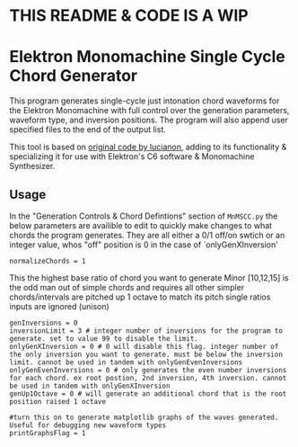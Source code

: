 # THIS README & CODE IS A WIP

# Elektron Monomachine Single Cycle Chord Generator

This program generates single-cycle just intonation chord waveforms for the Elektron Monomachine with full control over the generation parameters, waveform type, and inversion positions. The program will also append user specified files to the end of the output list.

This tool is based on [original code by lucianon](https://github.com/len/SCC), adding to its functionality & specializing it for use with Elektron's C6 software & Monomachine Synthesizer.

## Usage
In the "Generation Controls & Chord Defintions" section of `MnMSCC.py` the below parameters are availible to edit to quickly make changes to what chords the program generates. They are all either a 0/1 off/on swtich or an integer value, whos "off" position is 0 in the case of `onlyGenXInversion'
```
normalizeChords = 1
```
This 
the highest base ratio of chord you want to generate
Minor [10,12,15] is the odd man out of simple chords and requires
all other simpler chords/intervals  are pitched up 1 octave to match its pitch
single ratios inputs are ignored (unison)


```
genInversions = 0
inversionLimit = 3 # integer number of inversions for the program to generate. set to value 99 to disable the limit.
onlyGenXInversion = 0 # 0 will disable this flag. integer number of the only inversion you want to generate. must be below the inversion limit. cannot be used in tandem with onlyGenEvenInversions
onlyGenEvenInversions = 0 # only generates the even number inversions for each chord. ex root postion, 2nd inversion, 4th inversion. cannot be used in tandem with onlyGenXInversion
genUp1Octave = 0 # will generate an additional chord that is the root position raised 1 octave

#turn this on to generate matplotlib graphs of the waves generated. Useful for debugging new waveform types
printGraphsFlag = 1
```
